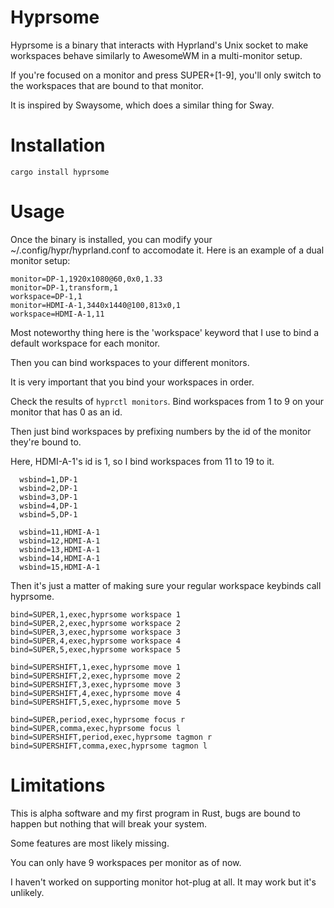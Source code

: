 # Hyprsome
Hyprsome is a binary that interacts with Hyprland's Unix socket to make workspaces behave similarly to AwesomeWM in a multi-monitor setup.

If you're focused on a monitor and press SUPER+[1-9], you'll only switch to the workspaces that are bound to that monitor.

It is inspired by Swaysome, which does a similar thing for Sway.

# Installation
`
cargo install hyprsome
`

# Usage
Once the binary is installed, you can modify your ~/.config/hypr/hyprland.conf to accomodate it.
Here is an example of a dual monitor setup:

```
monitor=DP-1,1920x1080@60,0x0,1.33
monitor=DP-1,transform,1
workspace=DP-1,1
monitor=HDMI-A-1,3440x1440@100,813x0,1
workspace=HDMI-A-1,11
```

Most noteworthy thing here is the 'workspace' keyword that I use to bind a default workspace for each monitor.


Then you can bind workspaces to your different monitors.

It is very important that you bind your workspaces in order.

Check the results of `hyprctl monitors`. Bind workspaces from 1 to 9 on your monitor that has 0 as an id.

Then just bind workspaces by prefixing numbers by the id of the monitor they're bound to.

Here, HDMI-A-1's id is 1, so I bind workspaces from 11 to 19 to it.

```
  wsbind=1,DP-1
  wsbind=2,DP-1
  wsbind=3,DP-1
  wsbind=4,DP-1
  wsbind=5,DP-1

  wsbind=11,HDMI-A-1
  wsbind=12,HDMI-A-1
  wsbind=13,HDMI-A-1
  wsbind=14,HDMI-A-1
  wsbind=15,HDMI-A-1
```

Then it's just a matter of making sure your regular workspace keybinds call hyprsome.

```
bind=SUPER,1,exec,hyprsome workspace 1
bind=SUPER,2,exec,hyprsome workspace 2
bind=SUPER,3,exec,hyprsome workspace 3
bind=SUPER,4,exec,hyprsome workspace 4
bind=SUPER,5,exec,hyprsome workspace 5

bind=SUPERSHIFT,1,exec,hyprsome move 1
bind=SUPERSHIFT,2,exec,hyprsome move 2
bind=SUPERSHIFT,3,exec,hyprsome move 3
bind=SUPERSHIFT,4,exec,hyprsome move 4
bind=SUPERSHIFT,5,exec,hyprsome move 5

bind=SUPER,period,exec,hyprsome focus r
bind=SUPER,comma,exec,hyprsome focus l
bind=SUPERSHIFT,period,exec,hyprsome tagmon r
bind=SUPERSHIFT,comma,exec,hyprsome tagmon l
```

# Limitations
This is alpha software and my first program in Rust, bugs are bound to happen but nothing that will break your system.

Some features are most likely missing.

You can only have 9 workspaces per monitor as of now.

I haven't worked on supporting monitor hot-plug at all. It may work but it's unlikely.
